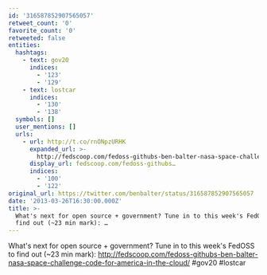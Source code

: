 ```yaml
---
id: '316587852907565057'
retweet_count: '0'
favorite_count: '0'
retweeted: false
entities:
  hashtags:
    - text: gov20
      indices:
        - '123'
        - '129'
    - text: lostcar
      indices:
        - '130'
        - '138'
  symbols: []
  user_mentions: []
  urls:
    - url: http://t.co/rnONpzURHK
      expanded_url: >-
        http://fedscoop.com/fedoss-githubs-ben-balter-nasa-space-challenge-code-for-america-in-the-cloud/
      display_url: fedscoop.com/fedoss-githubs…
      indices:
        - '100'
        - '122'
original_url: https://twitter.com/benbalter/status/316587852907565057
date: '2013-03-26T16:30:00.000Z'
title: >-
  What's next for open source + government? Tune in to this week's FedOSS to
  find out (~23 min mark): …
---
```


What's next for open source + government? Tune in to this week's FedOSS to find out (~23 min mark): http://fedscoop.com/fedoss-githubs-ben-balter-nasa-space-challenge-code-for-america-in-the-cloud/ #gov20 #lostcar